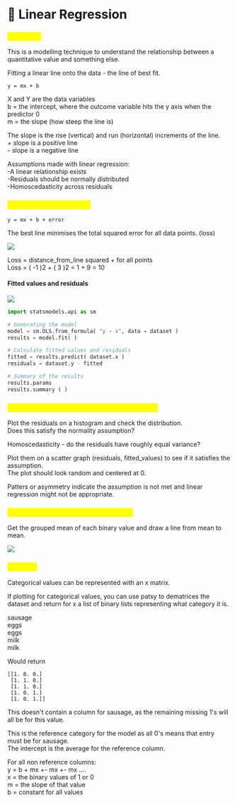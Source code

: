 # 🎲 Linear Regression

### <mark style="color:yellow;">Overview</mark>

This is a modelling technique to understand the relationship between a quantitative value and something else.

Fitting a linear line onto the data - the line of best fit.

```
y = mx + b
```

X and Y are the data variables\
b = the intercept, where the outcome variable hits the y axis when the predictor 0\
m = the slope (how steep the line is)

The slope is the rise (vertical) and run (horizontal) increments of the line.\
\+ slope is a positive line\
\- slope is a negative line

Assumptions made with linear regression:\
\-A linear relationship exists\
\-Residuals should be normally distributed\
\-Homoscedasticity across residuals

### <mark style="color:yellow;">Ordinary Least Squares</mark>

```
y = mx + b + error
```

The best line minimises the total squared error for all data points. (loss)

![](https://images4.imagebam.com/1f/ca/55/MES1OO1\_o.png)

Loss = distance\_from\_line squared + for all points\
Loss = ( -1 )2 + ( 3 )2 = 1 + 9 = 10

#### Fitted values and residuals

![](https://images4.imagebam.com/36/7d/ac/MES1OO2\_o.png)

```python
import statsmodels.api as sm

# Generating the model
model = sm.OLS.from_formula( "y ~ x", data = dataset )
results = model.fit( )

# Calculate fitted values and residuals
fitted = results.predict( dataset.x )
residuals = dataset.y - fitted

# Summary of the results
results.params
results.summary ( )
```

### <mark style="color:yellow;">Testing residuals distribution and variance</mark>

Plot the residuals on a histogram and check the distribution.\
Does this satisfy the normality assumption?

Homoscedasticity - do the residuals have roughly equal variance?

Plot them on a scatter graph (residuals, fitted\_values) to see if it satisfies the assumption.\
The plot should look random and centered at 0.

Patters or asymmetry indicate the assumption is not met and linear regression might not be appropriate.

### <mark style="color:yellow;">Line of best fit on a binomial scatter</mark>

Get the grouped mean of each binary value and draw a line from mean to mean.

![](https://images4.imagebam.com/21/8d/0c/MES1OO0\_o.png)

### <mark style="color:yellow;">X Matrix</mark>

Categorical values can be represented with an x matrix.

If plotting for categorical values, you can use patsy to dematrices the dataset and return for x a list of binary lists representing what category it is.

sausage\
eggs\
eggs\
milk\
milk

Would return

```
[[1. 0. 0.]
 [1. 1. 0.]
 [1. 1. 0.]
 [1. 0. 1.]
 [1. 0. 1.]]
```

This doesn't contain a column for sausage, as the remaining missing 1's will all be for this value.

This is the reference category for the model as all 0's means that entry must be for sausage.\
The intercept is the average for the reference column.

For all non reference columns:\
y = b + mx +- mx +- mx ....\
x = the binary values of 1 or 0\
m = the slope of that value\
b = constant for all values
